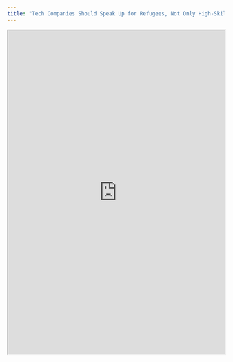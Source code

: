 ```yaml
---
title: "Tech Companies Should Speak Up for Refugees, Not Only High-Skilled Immigrants"
---
```



<iframe height="750" width="100%" src="https://ewelton.github.io/ktest/wiki.html#Tech%20Companies%20Should%20Speak%20Up%20for%20Refugees,%20Not%20Only%20High-Skilled%20Immigrants"></iframe>
